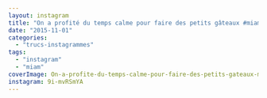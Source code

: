 ```yaml
---
layout: instagram
title: "On a profité du temps calme pour faire des petits gâteaux #miam #dinos"
date: "2015-11-01"
categories: 
  - "trucs-instagrammes"
tags: 
  - "instagram"
  - "miam"
coverImage: On-a-profite-du-temps-calme-pour-faire-des-petits-gateaux-miam-dinos.jpg
instagram: 9i-mvRSmYA
---
```


